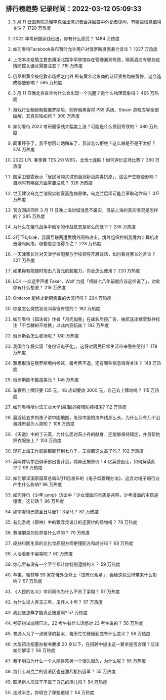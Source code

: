 
## 排行榜趋势 记录时间：2022-03-12 05:09:33
  
  1. 3 月 11 日国务院总理李克强出席记者会并回答中外记者提问，有哪些信息值得关注？ 1728 万热度
    
  2. 2022 年考研国家线已出，你有什么感受？ 1484 万热度
    
  3. 如何看待Facebook宣布暂时允许用户对俄罗斯发表暴力言论？ 1227 万热度
    
  4. 上海本次疫情主要由漕溪北路华亭宾馆存在管理漏洞导致，隔离酒店有哪些疫情防控关键点需要注意？ 715 万热度
    
  5. 俄罗斯黄金被伦敦市场拒之门外 所有黄金冶炼商的认证资格均被暂停，这会造成哪些影响？ 595 万热度
    
  6. 3 月 11 日晚北京夜空为什么会出现一个光圈？是什么物理现象吗？ 465 万热度
    
  7. 游戏行业相继制裁俄罗斯后，网传俄黑客将 PS5 系统、Steam 游戏库等全部破解，其真实性如何？ 390 万热度
    
  8. 如何看待 2022 考研国家线大幅度上涨？可能是什么原因导致的？ 380 万热度
    
  9. 同事怀孕了，我不想再让她蹭车了，我该怎么拒绝？这么做是不是不太好？ 374 万热度
    
  10. 2022 LPL 春季赛 TES 2:0 WBG，北伐七连胜！如何评价这场比赛？ 360 万热度
    
  11. 国家卫健委表示「居民可购买试剂自测新冠病毒抗原」，这会产生哪些影响？自测时有哪些方面需要注意？ 328 万热度
    
  12. 世卫建议乌克兰销毁实验室高危病原体，乌克兰后续可能会采取动作吗？ 317 万热度
    
  13. 官方回应网传 3 月 11 日晚上海封城消息不属实，目前上海的真实情况是怎样的？ 285 万热度
    
  14. 为什么在俄乌战争中俄军的作战意志是那么的低下？ 259 万热度
    
  15. 2月下旬以来，我国互联网遭受境外网络攻击，境外组织控制我境内计算机攻击俄乌网络，哪些信息值得关注？ 228 万热度
    
  16. 一天津家长针对天津学校配餐与学校领导开展谈话，如何看待家长的言论？ 227 万热度
    
  17. 如果你有能随时掏出八百元的超能力，你会怎么使用？ 220 万热度
    
  18. LCK 一众选手声援 Faker，Wolf 力挺「相赫七八年前就应该这样说了」，对此你有什么想说？ 218 万热度
    
  19. Omicron 能终止新冠病毒的大流行吗？ 204 万热度
    
  20. 你是怎么突然发现同事很有钱的？ 182 万热度
    
  21. 如何看待《孤泳者》作者「月光加冕」在成名后接广告，抽奖送冰糖雪梨并标注「不含糖的不给换」以此内涵伍兹？ 182 万热度
    
  22. 俄罗斯会怎么收场呢？ 180 万热度
    
  23. 我国今年将实现「身份证电子化」，这将对居民日常生活带来哪些便利？ 178 万热度
    
  24. 雅思取消在俄罗斯境内考试，报考费不退，还有哪些信息值得关注？ 148 万热度
    
  25. 俄罗斯能不能造美元？ 146 万热度
    
  26. 车管所上牌只要 135 元，4S 店却要收 3000 元，自己去上牌难吗？ 115 万热度
    
  27. 如何看待哈尔滨工业大学(威海)的疫情防控措施? 112 万热度
    
  28. 最近给五岁的孩子讲中国地图，发现中国的海岸线那么长，为什么只有几个沿海城市最为人熟知？ 108 万热度
    
  29. 《天道》中的丁元英，为什么面对芮小丹的献身，还能够保持镇定，并且帮她把衣服披上？ 103 万热度
    
  30. 现在上海工作底薪都能开到七八千，工资都这么高了吗？ 102 万热度
    
  31. 英叫停切尔西俱乐部出售计划，除非还按原价 1.4 亿英镑出让，如何解读此举？ 99 万热度
    
  32. 如何解读国家烟草总局3月11日发布的《电子烟管理办法》，这会对电子烟行业产生什么影响? 96 万热度
    
  33. 如何评价《少年 jump》访谈中「少女漫画的本质是共鸣，少年漫画的本质是憧憬」这句话？ 86 万热度
    
  34. 如何看待巴黎圣日耳曼1：3皇马？ 82 万热度
    
  35. 有比游戏《原神》中的飘浮灵设计的还要烂的怪物吗？ 78 万热度
    
  36. 赛博朋克的世界是什么样的？ 70 万热度
    
  37. 皮肤科医生真的比化妆品配方师更懂配方和成分吗？ 69 万热度
    
  38. 人活着都不容易吧？ 60 万热度
    
  39. 你心里有没有一个至今都让你特别遗憾的人？ 59 万热度
    
  40. 苹果、微软等 59 家在俄外企登上「国有化名单」，会给这些公司带来什么影响？ 57 万热度
    
  41. 《人民的名义》中祁同伟为什么不杀了梁璐？ 57 万热度
    
  42. 为什么说人养玉三年、玉养人十年？ 57 万热度
    
  43. 我到底怎样才能真正被爱啊? 57 万热度
    
  44. 考研初试成绩已出，22 考生有什么话想对 23 考生说的？ 56 万热度
    
  45. 普通人为了一点微薄的薪水，每天忙忙碌碌到底有什么意义？ 56 万热度
    
  46. 大型药企招董办秘书要求 20 岁以下，在招聘中提出这一要求是否合理？应该如何解读？ 56 万热度
    
  47. 我不明白为什么一个人能喜欢另一个很久很久，为什么呢？ 55 万热度
    
  48. 为什么乌克兰的俄语区也在激烈抵抗俄军？ 55 万热度
    
  49. 职场新人应该干不属于自己的活儿吗？ 54 万热度
    
  50. 走过半生，你明白了哪些道理？ 54 万热度
    